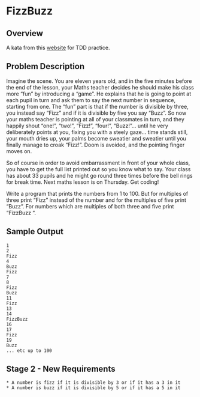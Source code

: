 # FizzBuzz

## Overview
A kata from this [website](http://codingdojo.org/kata/FizzBuzz/) for TDD practice.

## Problem Description

Imagine the scene. 
You are eleven years old, and in the five minutes before the end of the lesson, 
your Maths teacher decides he should make his class more “fun” by introducing a 
“game”. He explains that he is going to point at each pupil in turn and ask them 
to say the next number in sequence, starting from one. The “fun” part is that if 
the number is divisible by three, you instead say “Fizz” and if it is divisible by
five you say “Buzz”. So now your maths teacher is pointing at all of your classmates
in turn, and they happily shout “one!”, “two!”, “Fizz!”, “four!”, “Buzz!”… until 
he very deliberately points at you, fixing you with a steely gaze… time stands 
still, your mouth dries up, your palms become sweatier and sweatier until you 
finally manage to croak “Fizz!”. Doom is avoided, and the pointing finger moves on.

So of course in order to avoid embarrassment in front of your whole class, you 
have to get the full list printed out so you know what to say. Your class has about 
33 pupils and he might go round three times before the bell rings for break time. 
Next maths lesson is on Thursday. Get coding!

Write a program that prints the numbers from 1 to 100. But for multiples of three 
print “Fizz” instead of the number and for the multiples of five print “Buzz”. 
For numbers which are multiples of both three and five print “FizzBuzz “.

## Sample Output

```$xslt
1
2
Fizz
4
Buzz
Fizz
7
8
Fizz
Buzz
11
Fizz
13
14
FizzBuzz
16
17
Fizz
19
Buzz
... etc up to 100
```

## Stage 2 - New Requirements

```$xslt
* A number is fizz if it is divisible by 3 or if it has a 3 in it
* A number is buzz if it is divisible by 5 or if it has a 5 in it
```